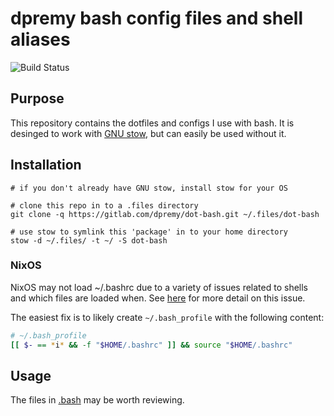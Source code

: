 # dpremy bash config files and shell aliases

![Build Status](https://ci.davidremy.me/api/badges/dpremy/dot-bash/status.svg)

## Purpose

This repository contains the dotfiles and configs I use with bash. It is desinged to work with [GNU stow](https://www.gnu.org/software/stow/), but can easily be used without it.

## Installation

```shell
# if you don't already have GNU stow, install stow for your OS

# clone this repo in to a .files directory
git clone -q https://gitlab.com/dpremy/dot-bash.git ~/.files/dot-bash

# use stow to symlink this 'package' in to your home directory
stow -d ~/.files/ -t ~/ -S dot-bash
```

### NixOS

NixOS may not load ~/.bashrc due to a variety of issues related to shells and which files are loaded when. See [here](https://discourse.nixos.org/t/bash-not-sourcing-bashrc/) for more detail on this issue.

The easiest fix is to likely create `~/.bash_profile` with the following content:

```bash
# ~/.bash_profile
[[ $- == *i* && -f "$HOME/.bashrc" ]] && source "$HOME/.bashrc"
```

## Usage

The files in [.bash](.bash) may be worth reviewing.
